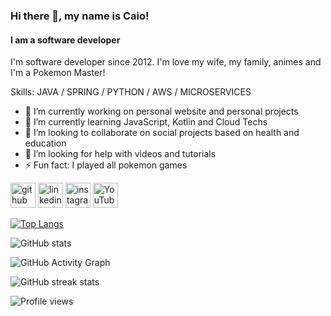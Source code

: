 ### Hi there 👋, my name is Caio!
#### I am a software developer
I'm software developer since 2012. I'm love my wife, my family, animes and I'm a Pokemon Master!

Skills: JAVA / SPRING / PYTHON / AWS / MICROSERVICES

- 🔭 I’m currently working on personal website and personal projects 
- 🌱 I’m currently learning JavaScript, Kotlin and Cloud Techs 
- 👯 I’m looking to collaborate on social projects based on health and education 
- 🤔 I’m looking for help with videos and tutorials 
- ⚡ Fun fact: I played all pokemon games 


[<img src='https://cdn.jsdelivr.net/npm/simple-icons@3.0.1/icons/github.svg' alt='github' height='40'>](https://github.com/backendpro)  [<img src='https://cdn.jsdelivr.net/npm/simple-icons@3.0.1/icons/linkedin.svg' alt='linkedin' height='40'>](https://www.linkedin.com/in/caio-rodrigues-da-costa-8a52716a)  [<img src='https://cdn.jsdelivr.net/npm/simple-icons@3.0.1/icons/instagram.svg' alt='instagram' height='40'>](https://www.instagram.com/o.caiocosta)  [<img src='https://cdn.jsdelivr.net/npm/simple-icons@3.0.1/icons/youtube.svg' alt='YouTube' height='40'>](https://www.youtube.com/c/CaioRodriguesBackEndJava)  

[![Top Langs](https://github-readme-stats.vercel.app/api/top-langs/?username=backendpro)](https://github.com/anuraghazra/github-readme-stats)

![GitHub stats](https://github-readme-stats.vercel.app/api?username=backendpro&show_icons=true&count_private=true)  

![GitHub Activity Graph](https://activity-graph.herokuapp.com/graph?username=backendpro)  

![GitHub streak stats](https://github-readme-streak-stats.herokuapp.com/?user=backendpro)  

![Profile views](https://gpvc.arturio.dev/backendpro)  
